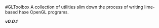#GLToolbox
A collection of utilities slim down the process of writing lime-based haxe OpenGL programs.

***v0.0.1***